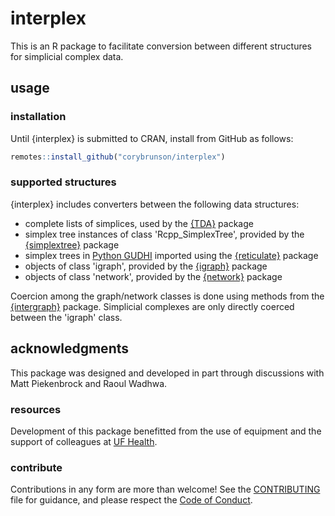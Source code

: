 # interplex

This is an R package to facilitate conversion between different structures for simplicial complex data.

## usage

### installation

Until {interplex} is submitted to CRAN, install from GitHub as follows:

```r
remotes::install_github("corybrunson/interplex")
```

### supported structures

{interplex} includes converters between the following data structures:

* complete lists of simplices, used by the [{TDA}](https://cran.r-project.org/package=TDA) package
* simplex tree instances of class 'Rcpp_SimplexTree',
  provided by the [{simplextree}](https://github.com/peekxc/simplextree) package
* simplex trees in [Python GUDHI](https://gudhi.inria.fr/python/latest/) imported using the [{reticulate}](https://rstudio.github.io/reticulate/) package
* objects of class 'igraph', provided by the [{igraph}](https://igraph.org/r/) package
* objects of class 'network', provided by the [{network}](https://github.com/statnet/network) package

Coercion among the graph/network classes is done using methods from the [{intergraph}](https://mbojan.github.io/intergraph/) package. Simplicial complexes are only directly coerced between the 'igraph' class.

## acknowledgments

This package was designed and developed in part through discussions with Matt Piekenbrock and Raoul Wadhwa.

### resources

Development of this package benefitted from the use of equipment and the
support of colleagues at [UF Health](https://ufhealth.org/).

### contribute

Contributions in any form are more than welcome!
See the
[CONTRIBUTING](https://github.com/corybrunson/interplex/blob/main/CONTRIBUTING.md)
file for guidance, and please respect the [Code of
Conduct](https://github.com/corybrunson/interplex/blob/main/CODE_OF_CONDUCT.md).
